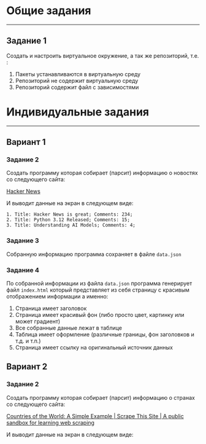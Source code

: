 # Общие задания

---

## Задание 1

Создать и настроить виртуальное окружение, а так же репозиторий, т.е. :

1. Пакеты устанавливаются в виртуальную среду
2. Репозиторий не содержит виртуальную среду
3. Репозиторий содержит файл с зависимостями

# Индивидуальные задания

---

## Вариант 1

### Задание 2

Создать программу которая собирает (парсит) информацию о новостях со следующего сайта:

[Hacker News](https://news.ycombinator.com/)

И выводит данные на экран в следующем виде:

```
1. Title: Hacker News is great; Comments: 234;
2. Title: Python 3.12 Released; Comments: 15;
3. Title: Understanding AI Models; Comments: 4;
```

### Задание 3

Собранную информацию программа сохраняет в файле `data.json` 

### Задание 4

По собранной информации из файла `data.json` программа генерирует файл `index.html` который представляет из себя страницу с красивым отображением информации а именно:

1. Страница имеет заголовок
2. Страница имеет красивый фон (либо просто цвет, картинку или может градиент)
3. Все собранные данные лежат в таблице
4. Таблица имеет оформление (различные границы, фон заголовков и т.д. и т.п.)
5. Страница имеет ссылку на оригинальный источник данных

## Вариант 2

### Задание 2

Создать программу которая собирает (парсит) информацию  о странах со следующего сайта:

[Countries of the World: A Simple Example | Scrape This Site | A public sandbox for learning web scraping](https://www.scrapethissite.com/pages/simple/)

И выводит данные на экран в следующем виде:

